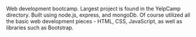 Web development bootcamp.  Largest project is found in the YelpCamp directory.  Built using node.js, express, and mongoDb.
Of course utilized all the basic web development pieces - HTML, CSS, JavaScript, as well as libraries such as Bootstrap.

